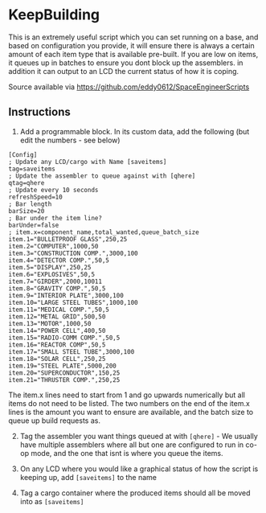 KeepBuilding
============
This is an extremely useful script which you can set running on a base, and based on configuration you provide, it will
ensure there is always a certain amount of each item type that is available pre-built. If you are low on items, it queues
up in batches to ensure you dont block up the assemblers. in addition it can output to an LCD the current status of
how it is coping.

Source available via https://github.com/eddy0612/SpaceEngineerScripts

Instructions
------------
1. Add a programmable block. In its custom data, add the following (but edit the numbers - see below)

```
[Config]
; Update any LCD/cargo with Name [saveitems]
tag=saveitems
; Update the assembler to queue against with [qhere]
qtag=qhere
; Update every 10 seconds
refreshSpeed=10
; Bar length
barSize=20
; Bar under the item line?
barUnder=false
; item.x=component_name,total_wanted,queue_batch_size
item.1="BULLETPROOF GLASS",250,25
item.2="COMPUTER",1000,50
item.3="CONSTRUCTION COMP.",3000,100
item.4="DETECTOR COMP.",50,5
item.5="DISPLAY",250,25
item.6="EXPLOSIVES",50,5
item.7="GIRDER",2000,10011
item.8="GRAVITY COMP.",50,5
item.9="INTERIOR PLATE",3000,100
item.10="LARGE STEEL TUBES",1000,100
item.11="MEDICAL COMP.",50,5
item.12="METAL GRID",500,50
item.13="MOTOR",1000,50
item.14="POWER CELL",400,50
item.15="RADIO-COMM COMP.",50,5
item.16="REACTOR COMP",50,5
item.17="SMALL STEEL TUBE",3000,100
item.18="SOLAR CELL",250,25
item.19="STEEL PLATE",5000,200
item.20="SUPERCONDUCTOR",150,25
item.21="THRUSTER COMP.",250,25
```

The item.x lines need to start from 1 and go upwards numerically but all items do not need to be listed. The two numbers
on the end of the item.x lines is the amount you want to ensure are available, and the batch size to queue up build requests
as.

2. Tag the assembler you want things queued at with `[qhere]` - We usually have multiple assemblers where all but one are
configured to run in co-op mode, and the one that isnt is where you queue the items.

3. On any LCD where you would like a graphical status of how the script is keeping up, add `[saveitems]` to the name

4. Tag a cargo container where the produced items should all be moved into as `[saveitems]` 